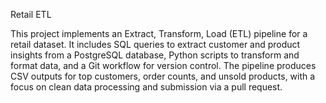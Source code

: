 Retail ETL

This project implements an Extract, Transform, Load (ETL) pipeline for a retail dataset. It includes SQL queries to extract customer and product insights from a PostgreSQL database, Python scripts to transform and format data, and a Git workflow for version control. The pipeline produces CSV outputs for top customers, order counts, and unsold products, with a focus on clean data processing and submission via a pull request.
